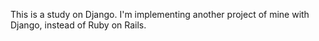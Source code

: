 This is a study on Django. I'm implementing another project of mine with Django, instead of Ruby on Rails.
